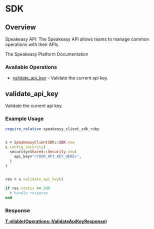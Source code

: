 # SDK


## Overview

Speakeasy API: The Speakeasy API allows teams to manage common operations with their APIs

The Speakeasy Platform Documentation
</docs>
### Available Operations

* [validate_api_key](#validate_api_key) - Validate the current api key.

## validate_api_key

Validate the current api key.

### Example Usage

```ruby
require_relative speakeasy_client_sdk_ruby


s = SpeakeasyClientSDK::SDK.new
s.config_security(
  security=Shared::Security.new(
    api_key="<YOUR_API_KEY_HERE>",
  )
)

    
res = s.validate_api_key()

if res.status == 200
  # handle response
end

```


### Response

**[T.nilable(Operations::ValidateApiKeyResponse)](../../models/operations/validateapikeyresponse.md)**

